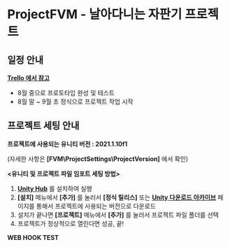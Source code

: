 # ProjectFVM - 날아다니는 자판기 프로젝트
## 일정 안내


**[Trello 에서 참고](https://trello.com/b/zHbHfNaw/projectfvm "Project FVM Trello")**

- 8월 중으로 프로토타입 완성 및 테스트
- 8월 말 ~ 9월 초 정식으로 프로젝트 작업 시작

## 프로젝트 세팅 안내
**프로젝트에 사용되는 유니티 버전 : 2021.1.10f1**

(자세한 사항은 **[FVM\ProjectSettings\ProjectVersion]** 에서 확인)



**<유니티 및 프로젝트 파일 임포트 세팅 방법>**
1. **[Unity Hub](https://unity3d.com/kr/get-unity/download "Unity Download")** 를 설치하여 실행
2. **[설치]** 메뉴에서 **[추가]** 를 눌러서 **[정식 릴리스]** 또는 **[Unity 다운로드 아카이브](https://unity3d.com/get-unity/download/archive "Unity Download Archive")** 페이지를 통해서 프로젝트에 사용되는 버전으로 다운로드
3. 설치가 끝나면 **[프로젝트]** 메뉴에서 **[추가]** 를 눌러서 프로젝트 파일 폴더를 선택
4. 프로젝트가 정상적으로 열린다면 성공, 끝!

**WEB HOOK TEST**
